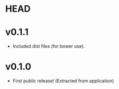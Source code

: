 # HEAD

# v0.1.1
- Included dist files (for bower use).

# v0.1.0
- First public release! (Extracted from application)